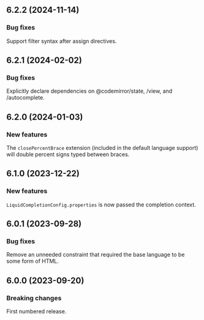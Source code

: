 ## 6.2.2 (2024-11-14)

### Bug fixes

Support filter syntax after assign directives.

## 6.2.1 (2024-02-02)

### Bug fixes

Explicitly declare dependencies on @codemirror/state, /view, and /autocomplete.

## 6.2.0 (2024-01-03)

### New features

The `closePercentBrace` extension (included in the default language support) will double percent signs typed between braces.

## 6.1.0 (2023-12-22)

### New features

`LiquidCompletionConfig.properties` is now passed the completion context.

## 6.0.1 (2023-09-28)

### Bug fixes

Remove an unneeded constraint that required the base language to be some form of HTML.

## 6.0.0 (2023-09-20)

### Breaking changes

First numbered release.
